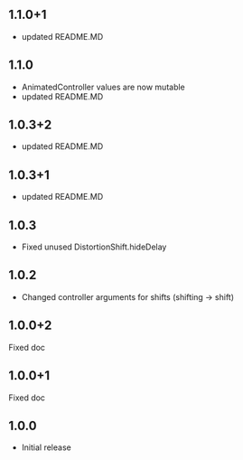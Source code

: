 ## 1.1.0+1

* updated README.MD

## 1.1.0

* AnimatedController values are now mutable
* updated README.MD

## 1.0.3+2

* updated README.MD

## 1.0.3+1

* updated README.MD

## 1.0.3

* Fixed unused DistortionShift.hideDelay

## 1.0.2

* Changed controller arguments for shifts (shifting -> shift)

## 1.0.0+2

Fixed doc
## 1.0.0+1

Fixed doc

## 1.0.0

* Initial release
